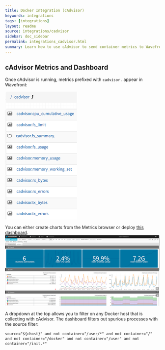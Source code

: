 ```yaml
---
title: Docker Integration (cAdvisor)
keywords: integrations
tags: [integrations]
layout: readme
source: integrations/cadvisor
sidebar: doc_sidebar
permalink: integrations_cadvisor.html
summary: Learn how to use cAdvisor to send container metrics to Wavefront.
---
```



## cAdvisor Metrics and Dashboard

Once cAdvisor is running, metrics prefixed with `cadvisor.` appear in Wavefront:

![cadvisor metrics](images/cadvisor_metrics.png)

You can either create charts from the Metrics browser or deploy [this dashboard](https://raw.githubusercontent.com/wavefrontHQ/integrations/master/cadvisor/dashboards/cadvisor-template.json). 
![cadvisor dashboard](images/cadvisor_dashboard.png)

A dropdown at the top allows you to filter on any Docker host that is collecting with cAdvisor. The dashboard filters out spurious processes with the source filter:

```
source="${chost}" and not container="/user/*" and not container="/" and not container="/docker" and not container="/user" and not container="/init.*"
```


